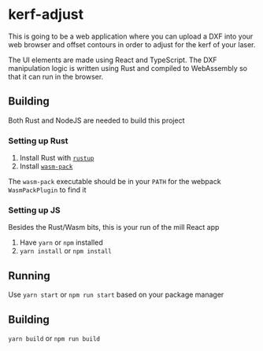 # kerf-adjust

This is going to be a web application where you can upload a DXF into your web browser and offset contours
in order to adjust for the kerf of your laser.


The UI elements are made using React and TypeScript. The DXF manipulation logic is written using Rust and compiled
to WebAssembly so that it can run in the browser. 


## Building

Both Rust and NodeJS are needed to build this project

### Setting up Rust 

1. Install Rust with [`rustup`](https://rustup.rs/)
2. Install [`wasm-pack`](https://rustwasm.github.io/wasm-pack/installer/)

The `wasm-pack` executable should be in your `PATH` for the webpack `WasmPackPlugin` to find it

### Setting up JS

Besides the Rust/Wasm bits, this is your run of the mill React app

1. Have `yarn` or `npm` installed
2. `yarn install` or `npm install`

## Running
Use `yarn start` or `npm run start` based on your package manager

## Building

`yarn build` or `npm run build`

